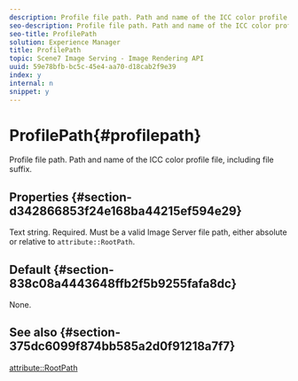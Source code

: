 ```yaml
---
description: Profile file path. Path and name of the ICC color profile file, including file suffix.
seo-description: Profile file path. Path and name of the ICC color profile file, including file suffix.
seo-title: ProfilePath
solution: Experience Manager
title: ProfilePath
topic: Scene7 Image Serving - Image Rendering API
uuid: 59e78bfb-bc5c-45e4-aa70-d18cab2f9e39
index: y
internal: n
snippet: y
---
```


# ProfilePath{#profilepath}

Profile file path. Path and name of the ICC color profile file, including file suffix.

## Properties {#section-d342866853f24e168ba44215ef594e29}

Text string. Required. Must be a valid Image Server file path, either absolute or relative to `attribute::RootPath`.

## Default {#section-838c08a4443648ffb2f5b9255fafa8dc}

None.

## See also {#section-375dc6099f874bb585a2d0f91218a7f7}

[attribute::RootPath](../../../../../is-api/image-catalog/image-serving-api-ref/c-image-catalog-reference/c-attributes-reference/r-rootpath.md#reference-17d57e5967be403b8408fa7214017494) 
